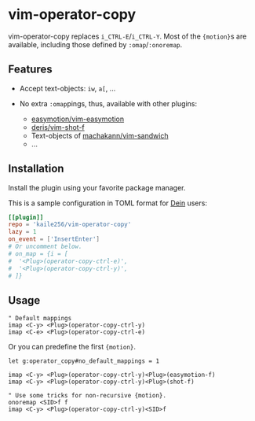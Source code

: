 # vim-operator-copy

vim-operator-copy replaces `i_CTRL-E`/`i_CTRL-Y`.
Most of the `{motion}`s are available,
including those defined by `:omap`/`:onoremap`.

## Features

- Accept text-objects: `iw`, `a[`, ...
- No extra `:omap`pings, thus, available with other plugins:

  - [easymotion/vim-easymotion](https://github.com/easymotion/vim-easymotion)
  - [deris/vim-shot-f](https://github.com/deris/vim-shot-f)
  - Text-objects of [machakann/vim-sandwich](https://github.com/machakann/vim-sandwich)
  - ...

## Installation

Install the plugin using your favorite package manager.

This is a sample configuration in TOML format
for [Dein](https://github.com/Shougo/dein.vim) users:

```toml
[[plugin]]
repo = 'kaile256/vim-operator-copy'
lazy = 1
on_event = ['InsertEnter']
# Or uncomment below.
# on_map = {i = [
#  '<Plug>(operator-copy-ctrl-e)',
#  '<Plug>(operator-copy-ctrl-y)',
# ]}
```

## Usage

```vim
" Default mappings
imap <C-y> <Plug>(operator-copy-ctrl-y)
imap <C-e> <Plug>(operator-copy-ctrl-e)
```

Or you can predefine the first `{motion}`.

```vim
let g:operator_copy#no_default_mappings = 1

imap <C-y> <Plug>(operator-copy-ctrl-y)<Plug>(easymotion-f)
imap <C-y> <Plug>(operator-copy-ctrl-y)<Plug>(shot-f)

" Use some tricks for non-recursive {motion}.
onoremap <SID>f f
imap <C-y> <Plug>(operator-copy-ctrl-y)<SID>f
```
